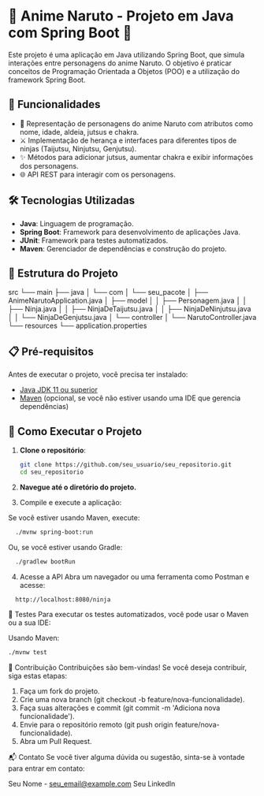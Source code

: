 # 🌟 Anime Naruto - Projeto em Java com Spring Boot 🌟

Este projeto é uma aplicação em Java utilizando Spring Boot, que simula interações entre personagens do anime Naruto. O objetivo é praticar conceitos de Programação Orientada a Objetos (POO) e a utilização do framework Spring Boot.

## 🚀 Funcionalidades

- 🥷 Representação de personagens do anime Naruto com atributos como nome, idade, aldeia, jutsus e chakra.
- ⚔️ Implementação de herança e interfaces para diferentes tipos de ninjas (Taijutsu, Ninjutsu, Genjutsu).
- ✨ Métodos para adicionar jutsus, aumentar chakra e exibir informações dos personagens.
- 🌐 API REST para interagir com os personagens.

## 🛠️ Tecnologias Utilizadas

- **Java**: Linguagem de programação.
- **Spring Boot**: Framework para desenvolvimento de aplicações Java.
- **JUnit**: Framework para testes automatizados.
- **Maven**: Gerenciador de dependências e construção do projeto.

## 📂 Estrutura do Projeto
src
└── main
    ├── java
    │   └── com
    │       └── seu_pacote
    │           ├── AnimeNarutoApplication.java
    │           ├── model
    │           │   ├── Personagem.java
    │           │   ├── Ninja.java
    │           │   ├── NinjaDeTaijutsu.java
    │           │   ├── NinjaDeNinjutsu.java
    │           │   └── NinjaDeGenjutsu.java
    │           └── controller
    │               └── NarutoController.java
    └── resources
        └── application.properties



## 📋 Pré-requisitos

Antes de executar o projeto, você precisa ter instalado:

- [Java JDK 11 ou superior](https://www.oracle.com/java/technologies/javase-jdk11-downloads.html)
- [Maven](https://maven.apache.org/download.cgi) (opcional, se você não estiver usando uma IDE que gerencia dependências)

## 🏁 Como Executar o Projeto

1. **Clone o repositório**:
   ```bash
   git clone https://github.com/seu_usuario/seu_repositorio.git
   cd seu_repositorio

2. **Navegue até o diretório do projeto.**

3. Compile e execute a aplicação:

Se você estiver usando Maven, execute:
```bash
  ./mvnw spring-boot:run
```

Ou, se você estiver usando Gradle:
```bash
  ./gradlew bootRun
```

4. Acesse a API
 Abra um navegador ou uma ferramenta como Postman e acesse:
```bash
  http://localhost:8080/ninja
```

🧪 Testes
Para executar os testes automatizados, você pode usar o Maven ou a sua IDE:

Usando Maven:
```bash
./mvnw test
```
🤝 Contribuição
Contribuições são bem-vindas! Se você deseja contribuir, siga estas etapas:

1. Faça um fork do projeto.
2. Crie uma nova branch (git checkout -b feature/nova-funcionalidade).
3. Faça suas alterações e commit (git commit -m 'Adiciona nova funcionalidade').
4. Envie para o repositório remoto (git push origin feature/nova-funcionalidade).
5. Abra um Pull Request.


📬 Contato
Se você tiver alguma dúvida ou sugestão, sinta-se à vontade para entrar em contato:

Seu Nome - seu_email@example.com
Seu LinkedIn




        
